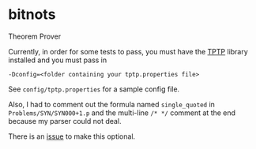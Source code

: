# bitnots
Theorem Prover

Currently, in order for some tests to pass, you must have the [TPTP](http://www.cs.miami.edu/~tptp/) library installed and you must pass in 

    -Dconfig=<folder containing your tptp.properties file>

See `config/tptp.properties` for a sample config file.

Also, I had to comment out the formula named `single_quoted` in `Problems/SYN/SYN000+1.p` and the multi-line `/* */` comment at the end because my parser could not deal.

There is an [issue](https://github.com/benjishults/bitnots/issues/7) to make this optional.
